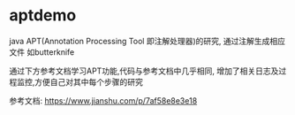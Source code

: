 # aptdemo

java APT(Annotation Processing Tool  即注解处理器)的研究,
通过注解生成相应文件 如butterknife

通过下方参考文档学习APT功能,代码与参考文档中几乎相同,
增加了相关日志及过程监控,方便自己对其中每个步骤的研究

参考文档:
https://www.jianshu.com/p/7af58e8e3e18
